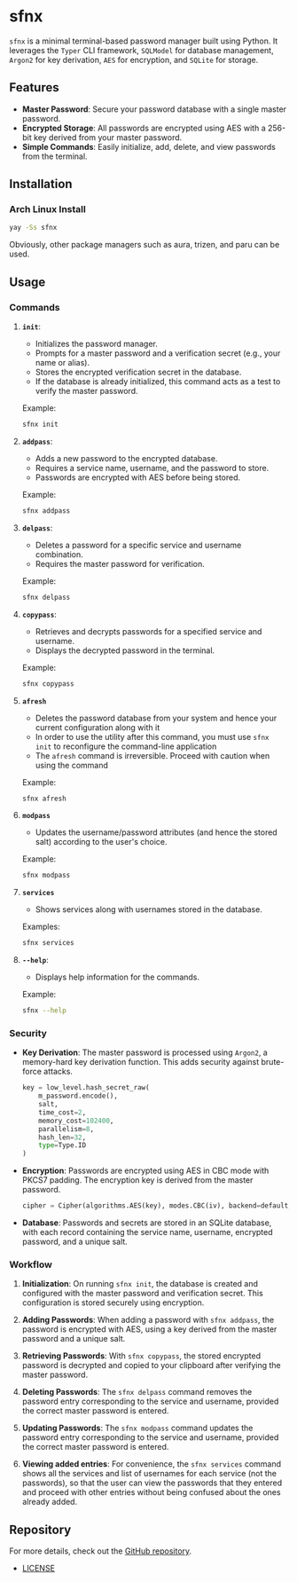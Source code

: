 # sfnx

`sfnx` is a minimal terminal-based password manager built using Python. It leverages the `Typer` CLI framework, `SQLModel` for database management, `Argon2` for key derivation, `AES` for encryption, and `SQLite` for storage.

## Features

- **Master Password**: Secure your password database with a single master password.
- **Encrypted Storage**: All passwords are encrypted using AES with a 256-bit key derived from your master password.
- **Simple Commands**: Easily initialize, add, delete, and view passwords from the terminal.

## Installation
### Arch Linux Install
   ```sh
   yay -Ss sfnx
   ```

   Obviously, other package managers such as aura, trizen, and paru can be used.

## Usage

### Commands

1. **`init`**:  
   - Initializes the password manager.
   - Prompts for a master password and a verification secret (e.g., your name or alias).
   - Stores the encrypted verification secret in the database.
   - If the database is already initialized, this command acts as a test to verify the master password.

   Example:
   ```sh
   sfnx init
   ```

2. **`addpass`**:  
   - Adds a new password to the encrypted database.
   - Requires a service name, username, and the password to store.
   - Passwords are encrypted with AES before being stored.

   Example:
   ```sh
   sfnx addpass
   ```

3. **`delpass`**:  
   - Deletes a password for a specific service and username combination.
   - Requires the master password for verification.

   Example:
   ```sh
   sfnx delpass
   ```

4. **`copypass`**:  
   - Retrieves and decrypts passwords for a specified service and username.
   - Displays the decrypted password in the terminal.

   Example:
   ```sh
   sfnx copypass
   ```

5. **`afresh`**
   - Deletes the password database from your system and hence your current configuration along with it
   - In order to use the utility after this command, you must use `sfnx init` to reconfigure the command-line application
   - The `afresh` command is irreversible. Proceed with caution when using the command

   Example:
   ```sh
   sfnx afresh
   ```

6. **`modpass`**
   - Updates the username/password attributes (and hence the stored salt) according to the user's choice.
   
   Example:
   ```sh
   sfnx modpass
   ```

7. **`services`**
   - Shows services along with usernames stored in the database.

   Examples:
   ```sh
   sfnx services
   ```

8. **`--help`**:  
   - Displays help information for the commands.

   Example:
   ```sh
   sfnx --help
   ```

### Security

- **Key Derivation**: The master password is processed using `Argon2`, a memory-hard key derivation function. This adds security against brute-force attacks.
  ```python
  key = low_level.hash_secret_raw(
      m_password.encode(),
      salt,
      time_cost=2,
      memory_cost=102400,
      parallelism=8,
      hash_len=32,
      type=Type.ID
  )
  ```
- **Encryption**: Passwords are encrypted using AES in CBC mode with PKCS7 padding. The encryption key is derived from the master password.
  ```python
  cipher = Cipher(algorithms.AES(key), modes.CBC(iv), backend=default_backend())
  ```
- **Database**: Passwords and secrets are stored in an SQLite database, with each record containing the service name, username, encrypted password, and a unique salt.

### Workflow

1. **Initialization**: On running `sfnx init`, the database is created and configured with the master password and verification secret. This configuration is stored securely using encryption.

2. **Adding Passwords**: When adding a password with `sfnx addpass`, the password is encrypted with AES, using a key derived from the master password and a unique salt.

3. **Retrieving Passwords**: With `sfnx copypass`, the stored encrypted password is decrypted and copied to your clipboard after verifying the master password.

4. **Deleting Passwords**: The `sfnx delpass` command removes the password entry corresponding to the service and username, provided the correct master password is entered.

5. **Updating Passwords**: The `sfnx modpass` command updates the password entry corresponding to the service and username, provided the correct master password is entered.

6. **Viewing added entries**: For convenience, the `sfnx services` command shows all the services and list of usernames for each service (not the passwords), so that the user can view the passwords that they entered and proceed with other entries without being confused about the ones already added.

## Repository

For more details, check out the [GitHub repository](https://github.com/themohitnair/sfnx).

- [LICENSE](https://github.com/themohitnair/sfnx/blob/main/LICENSE)